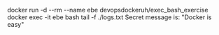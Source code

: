 docker run -d --rm --name ebe devopsdockeruh/exec_bash_exercise
docker exec -it ebe bash
tail -f ./logs.txt
Secret message is:
"Docker is easy"
